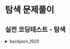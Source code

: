 # 탐색 문제풀이

## 실전 코딩테스트 - 탐색

> 

<details>
<summary>backjoon_1920</summary>

* [문제링크](https://www.acmicpc.net/problem/1920)

## 백준 1920번 수찾기

|시간제한|메모리제한|정답비율|입력조건|출력조건|
|:---:|:---:|:---:|:---:|:---:|
|1초|128MB|29%|첫째 줄에 자연수 N(1 ≤ N ≤ 100,000)이 주어진다. 다음 줄에는 N개의 정수 A[1], A[2], …, A[N]이 주어진다. 다음 줄에는 M(1 ≤ M ≤ 100,000)이 주어진다. 다음 줄에는 M개의 수들이 주어지는데, 이 수들이 A안에 존재하는지 알아내면 된다. 모든 정수의 범위는 -231 보다 크거나 같고 231보다 작다.|M개의 줄에 답을 출력한다. 존재하면 1을, 존재하지 않으면 0을 출력한다.|

<br>

### 문제

```
N개의 정수 A[1], A[2], …, A[N]이 주어져 있을 때, 이 안에 X라는 정수가 존재하는지 알아내는 프로그램을 작성하시오.
```


<br>

|예제입력|예제출력|
|:---:|:---:|
|5|1|
|4 1 5 2 3|1|
|5|0|
|1 3 7 9 5|0|
||0|

<br>

### 문제풀이 전략



### 답안 전체코드



</details>